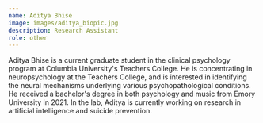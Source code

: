 ```yaml
---
name: Aditya Bhise
image: images/aditya_biopic.jpg
description: Research Assistant
role: other
---
```


Aditya Bhise is a current graduate student in the clinical psychology program at Columbia University's Teachers College. He is concentrating in neuropsychology at the Teachers College, and is interested in identifying the neural mechanisms underlying various psychopathological conditions. He received a bachelor's degree in both psychology and music from Emory University in 2021. In the lab, Aditya is currently working on research in artificial intelligence and suicide prevention.
